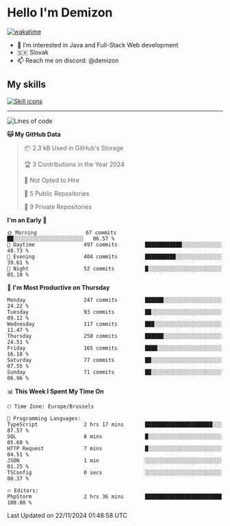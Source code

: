 # Hello I'm Demizon
[![wakatime](https://wakatime.com/badge/user/6ad1949f-d6d7-44f9-9eee-c35e54cc499b.svg)](https://wakatime.com/@6ad1949f-d6d7-44f9-9eee-c35e54cc499b)
- 👀 I’m interested in Java and Full-Stack Web development
- 🇸🇰 Slovak
- 📫 Reach me on discord: @demizon

## My skills
[![Skill icons](https://skillicons.dev/icons?i=java,js,ts,html,css,react,nextjs,tailwind,supabase,py,git,docker,linux,mysql,postgres,mongo&theme=dark)](https://github.com/Demizon3433)

---

<!--START_SECTION:waka-->
![Lines of code](https://img.shields.io/badge/From%20Hello%20World%20I%27ve%20Written-257.7%20thousand%20lines%20of%20code-blue)

**🐱 My GitHub Data** 

> 📦 2.3 kB Used in GitHub's Storage 
 > 
> 🏆 3 Contributions in the Year 2024
 > 
> 🚫 Not Opted to Hire
 > 
> 📜 5 Public Repositories 
 > 
> 🔑 9 Private Repositories 
 > 
**I'm an Early 🐤** 

```text
🌞 Morning                67 commits          ██░░░░░░░░░░░░░░░░░░░░░░░   06.57 % 
🌆 Daytime                497 commits         ████████████░░░░░░░░░░░░░   48.73 % 
🌃 Evening                404 commits         ██████████░░░░░░░░░░░░░░░   39.61 % 
🌙 Night                  52 commits          █░░░░░░░░░░░░░░░░░░░░░░░░   05.10 % 
```
📅 **I'm Most Productive on Thursday** 

```text
Monday                   247 commits         ██████░░░░░░░░░░░░░░░░░░░   24.22 % 
Tuesday                  93 commits          ██░░░░░░░░░░░░░░░░░░░░░░░   09.12 % 
Wednesday                117 commits         ███░░░░░░░░░░░░░░░░░░░░░░   11.47 % 
Thursday                 250 commits         ██████░░░░░░░░░░░░░░░░░░░   24.51 % 
Friday                   165 commits         ████░░░░░░░░░░░░░░░░░░░░░   16.18 % 
Saturday                 77 commits          ██░░░░░░░░░░░░░░░░░░░░░░░   07.55 % 
Sunday                   71 commits          ██░░░░░░░░░░░░░░░░░░░░░░░   06.96 % 
```


📊 **This Week I Spent My Time On** 

```text
🕑︎ Time Zone: Europe/Brussels

💬 Programming Languages: 
TypeScript               2 hrs 17 mins       ██████████████████████░░░   87.57 % 
SQL                      8 mins              █░░░░░░░░░░░░░░░░░░░░░░░░   05.60 % 
HTTP Request             7 mins              █░░░░░░░░░░░░░░░░░░░░░░░░   04.51 % 
JSON                     1 min               ░░░░░░░░░░░░░░░░░░░░░░░░░   01.25 % 
TSConfig                 0 secs              ░░░░░░░░░░░░░░░░░░░░░░░░░   00.37 % 

🔥 Editors: 
PhpStorm                 2 hrs 36 mins       █████████████████████████   100.00 % 
```


 Last Updated on 22/11/2024 01:48:58 UTC
<!--END_SECTION:waka-->
